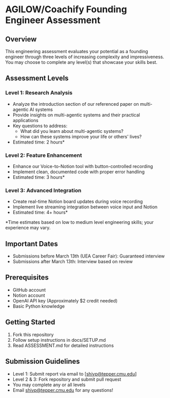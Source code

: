# AGILOW/Coachify Founding Engineer Assessment

## Overview
This engineering assessment evaluates your potential as a founding engineer through three levels of increasing complexity and impressiveness. You may choose to complete any level(s) that showcase your skills best.

## Assessment Levels

### Level 1: Research Analysis
- Analyze the introduction section of our referenced paper on multi-agentic AI systems
- Provide insights on multi-agentic systems and their practical applications
- Key questions to address:
  * What did you learn about multi-agentic systems?
  * How can these systems improve your life or others' lives?
- Estimated time: 2 hours*

### Level 2: Feature Enhancement
- Enhance our Voice-to-Notion tool with button-controlled recording
- Implement clean, documented code with proper error handling
- Estimated time: 3 hours*

### Level 3: Advanced Integration
- Create real-time Notion board updates during voice recording
- Implement live streaming integration between voice input and Notion
- Estimated time: 4+ hours*

*Time estimates based on low to medium level engineering skills; your experience may vary.

## Important Dates
- Submissions before March 13th (UEA Career Fair): Guaranteed interview
- Submissions after March 13th: Interview based on review

## Prerequisites
- GitHub account
- Notion account
- OpenAI API key (Approximately $2 credit needed)
- Basic Python knowledge

## Getting Started
1. Fork this repository
2. Follow setup instructions in docs/SETUP.md
3. Read ASSESSMENT.md for detailed instructions

## Submission Guidelines
- Level 1: Submit report via email to [shivp@tepper.cmu.edu]
- Level 2 & 3: Fork repository and submit pull request
- You may complete any or all levels
- Email shivp@tepper.cmu.edu for any questions! 